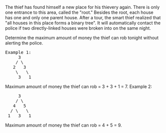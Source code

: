 The thief has found himself a new place for his thievery again. There is only one entrance to this area, called the "root." Besides the root, each house has one and only one parent house. After a tour, the smart thief realized that "all houses in this place forms a binary tree". It will automatically contact the police if two directly-linked houses were broken into on the same night.

Determine the maximum amount of money the thief can rob tonight without alerting the police.
<pre>
Example 1:
     3
    / \
   2   3
    \   \ 
     3   1
</pre>
Maximum amount of money the thief can rob = 3 + 3 + 1 = 7.
Example 2:
<pre>
     3
    / \
   4   5
  / \   \ 
 1   3   1
</pre>
Maximum amount of money the thief can rob = 4 + 5 = 9.
